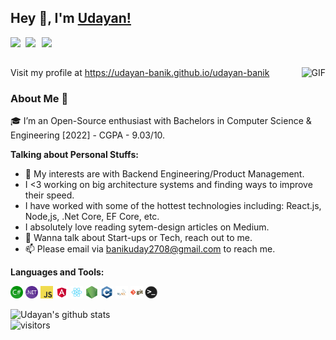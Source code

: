 
## Hey 👋, I'm [Udayan!](https://udayan-banik.github.io/udayan-banik) 

<a href="https://www.linkedin.com/in/udayan-banik/">
  <!---<img align="left" width="24px" src="https://cdn.jsdelivr.net/npm/simple-icons@v3/icons/linkedin.svg"  />--->
  <img align="left" width="24px" src="https://img.icons8.com/fluent/48/000000/linkedin.png"  />
</a>
<a href="https://twitter.com/uday_senpai">
  <!---<img align="left" width="26px" src="https://cdn.jsdelivr.net/npm/simple-icons@v3/icons/twitter.svg" />--->
  <img align="left" width="26px" src="https://img.icons8.com/fluent/48/000000/twitter.png" />
</a>
<a href="mailto:banikuday2708@gmail.com">
  <!---<img align="left" width="26px" src="https://cdn.jsdelivr.net/npm/simple-icons@v3/icons/gmail.svg" />--->
  <img align="left" width="26px" src="https://img.icons8.com/fluent/48/000000/gmail.png" />
</a>

<br />  

<br />

Visit my profile at <a href="https://udayan-banik.github.io/udayan-banik" target="__blank">https://udayan-banik.github.io/udayan-banik</a>
  <img align="right" alt="GIF" src="https://i.pinimg.com/originals/e4/26/70/e426702edf874b181aced1e2fa5c6cde.gif" />

### About Me 🚀
🎓 I’m an Open-Source enthusiast with Bachelors in Computer Science & Engineering [2022] - CGPA - 9.03/10.

**Talking about Personal Stuffs:**
 
- 🤔 My interests are with Backend Engineering/Product Management.
- I <3 working on big architecture systems and finding ways to improve their speed.
- I have worked with some of the hottest technologies including: React.js, Node,js, .Net Core, EF Core, etc. 
- I absolutely love reading sytem-design articles on Medium.
- 💬 Wanna talk about Start-ups or Tech, reach out to me.
- 📫 Please email via banikuday2708@gmail.com to reach me.


**Languages and Tools:**  

<code><img height="20" src="https://raw.githubusercontent.com/github/explore/80688e429a7d4ef2fca1e82350fe8e3517d3494d/topics/csharp/csharp.png"></code>
<code><img height="20" src="https://raw.githubusercontent.com/github/explore/80688e429a7d4ef2fca1e82350fe8e3517d3494d/topics/dotnet/dotnet.png"></code>
<code><img height="20" src="https://raw.githubusercontent.com/github/explore/80688e429a7d4ef2fca1e82350fe8e3517d3494d/topics/javascript/javascript.png"></code>
<code><img height="20" src="https://raw.githubusercontent.com/github/explore/80688e429a7d4ef2fca1e82350fe8e3517d3494d/topics/angular/angular.png"></code>
<code><img height="20" src="https://raw.githubusercontent.com/github/explore/80688e429a7d4ef2fca1e82350fe8e3517d3494d/topics/react/react.png"></code>
<code><img height="20" src="https://raw.githubusercontent.com/github/explore/80688e429a7d4ef2fca1e82350fe8e3517d3494d/topics/nodejs/nodejs.png"></code>
<code><img height="20" src="https://raw.githubusercontent.com/github/explore/80688e429a7d4ef2fca1e82350fe8e3517d3494d/topics/cpp/cpp.png"></code>
<code><img height="20" src="https://raw.githubusercontent.com/github/explore/80688e429a7d4ef2fca1e82350fe8e3517d3494d/topics/mysql/mysql.png"></code>
<code><img height="20" src="https://raw.githubusercontent.com/github/explore/80688e429a7d4ef2fca1e82350fe8e3517d3494d/topics/git/git.png"></code>
<code><img height="20" src="https://raw.githubusercontent.com/github/explore/80688e429a7d4ef2fca1e82350fe8e3517d3494d/topics/terminal/terminal.png"></code>

![Udayan's github stats](https://github-readme-stats.vercel.app/api?username=udayan-banik&show_icons=true&hide_border=true)
<br />
![visitors](https://visitor-badge.laobi.icu/badge?page_id=udayan-banik.udayan-banik)
